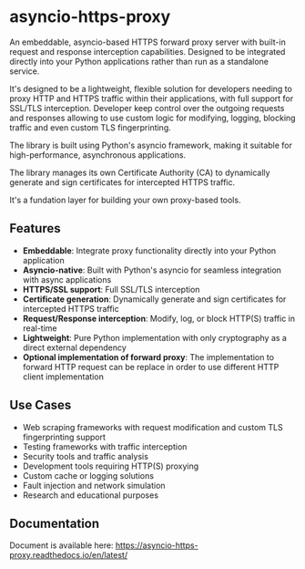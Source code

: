 # asyncio-https-proxy

An embeddable, asyncio-based HTTPS forward proxy server with built-in request and response interception capabilities. Designed to be integrated directly into your Python applications rather than run as a standalone service.

It's designed to be a lightweight, flexible solution for developers needing to proxy HTTP and HTTPS traffic within their applications, with full support for SSL/TLS interception. Developer keep control over the outgoing requests and responses allowing to use custom logic for modifying, logging, blocking traffic and even custom TLS fingerprinting.

The library is built using Python's asyncio framework, making it suitable for high-performance, asynchronous applications.

The library manages its own Certificate Authority (CA) to dynamically generate and sign certificates for intercepted HTTPS traffic.

It's a fundation layer for building your own proxy-based tools.

## Features

- **Embeddable**: Integrate proxy functionality directly into your Python application
- **Asyncio-native**: Built with Python's asyncio for seamless integration with async applications
- **HTTPS/SSL support**: Full SSL/TLS interception
- **Certificate generation**: Dynamically generate and sign certificates for intercepted HTTPS traffic
- **Request/Response interception**: Modify, log, or block HTTP(S) traffic in real-time
- **Lightweight**: Pure Python implementation with only cryptography as a direct external dependency
- **Optional implementation of forward proxy**: The implementation to forward HTTP request can be replace in order to use different HTTP client implementation

## Use Cases

- Web scraping frameworks with request modification and custom TLS fingerprinting support
- Testing frameworks with traffic interception
- Security tools and traffic analysis
- Development tools requiring HTTP(S) proxying
- Custom cache or logging solutions
- Fault injection and network simulation
- Research and educational purposes


## Documentation 

Document is available here: https://asyncio-https-proxy.readthedocs.io/en/latest/